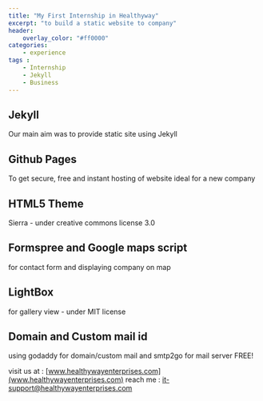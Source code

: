 ```yaml
---
title: "My First Internship in Healthyway"
excerpt: "to build a static website to company"
header:
    overlay_color: "#ff0000"
categories:
    - experience
tags :
    - Internship
    - Jekyll
    - Business
---
```


## Jekyll
Our main aim was to provide static site using Jekyll

## Github Pages
To get secure, free and instant hosting of website ideal for a new company

## HTML5 Theme
Sierra - under creative commons license 3.0

## Formspree and Google maps script
for contact form and displaying company on map

## LightBox
for gallery view - under MIT license

## Domain and Custom mail id
using godaddy for domain/custom mail and smtp2go for mail server FREE!

visit us at : [www.healthywayenterprises.com](www.healthywayenterprises.com)
reach me : [it-support@healthywayenterprises.com](mailto://it-support@healthywayenterprises.com)
